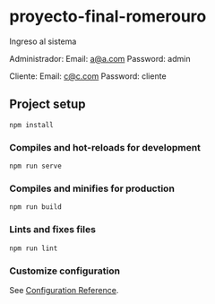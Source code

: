 # proyecto-final-romerouro

Ingreso al sistema

Administrador: Email: a@a.com Password: admin

Cliente: Email: c@c.com Password: cliente

## Project setup
```
npm install
```

### Compiles and hot-reloads for development
```
npm run serve
```

### Compiles and minifies for production
```
npm run build
```

### Lints and fixes files
```
npm run lint
```

### Customize configuration
See [Configuration Reference](https://cli.vuejs.org/config/).
